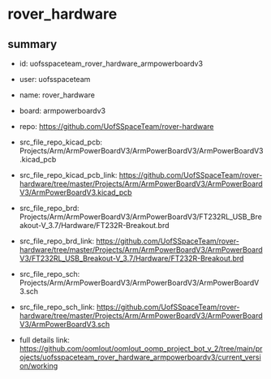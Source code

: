 # rover_hardware
 
## summary 
* id: uofsspaceteam_rover_hardware_armpowerboardv3
* user: uofsspaceteam
* name: rover_hardware
* board: armpowerboardv3
* repo: https://github.com/UofSSpaceTeam/rover-hardware
* src_file_repo_kicad_pcb: Projects/Arm/ArmPowerBoardV3/ArmPowerBoardV3/ArmPowerBoardV3.kicad_pcb
* src_file_repo_kicad_pcb_link: https://github.com/UofSSpaceTeam/rover-hardware/tree/master/Projects/Arm/ArmPowerBoardV3/ArmPowerBoardV3/ArmPowerBoardV3.kicad_pcb

* src_file_repo_brd: Projects/Arm/ArmPowerBoardV3/ArmPowerBoardV3/FT232RL_USB_Breakout-V_3.7/Hardware/FT232R-Breakout.brd
* src_file_repo_brd_link: https://github.com/UofSSpaceTeam/rover-hardware/tree/master/Projects/Arm/ArmPowerBoardV3/ArmPowerBoardV3/FT232RL_USB_Breakout-V_3.7/Hardware/FT232R-Breakout.brd
* src_file_repo_sch: Projects/Arm/ArmPowerBoardV3/ArmPowerBoardV3/ArmPowerBoardV3.sch
* src_file_repo_sch_link: https://github.com/UofSSpaceTeam/rover-hardware/tree/master/Projects/Arm/ArmPowerBoardV3/ArmPowerBoardV3/ArmPowerBoardV3.sch
* full details link: https://github.com/oomlout/oomlout_oomp_project_bot_v_2/tree/main/projects/uofsspaceteam_rover_hardware_armpowerboardv3/current_version/working  







